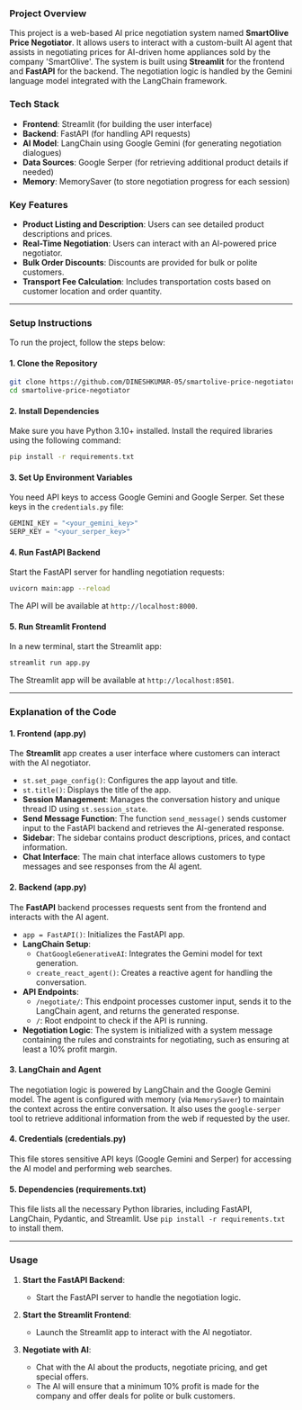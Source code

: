 ### Project Overview

This project is a web-based AI price negotiation system named **SmartOlive Price Negotiator**. It allows users to interact with a custom-built AI agent that assists in negotiating prices for AI-driven home appliances sold by the company 'SmartOlive'. The system is built using **Streamlit** for the frontend and **FastAPI** for the backend. The negotiation logic is handled by the Gemini language model integrated with the LangChain framework.

### Tech Stack

- **Frontend**: Streamlit (for building the user interface)
- **Backend**: FastAPI (for handling API requests)
- **AI Model**: LangChain using Google Gemini (for generating negotiation dialogues)
- **Data Sources**: Google Serper (for retrieving additional product details if needed)
- **Memory**: MemorySaver (to store negotiation progress for each session)
  
### Key Features
- **Product Listing and Description**: Users can see detailed product descriptions and prices.
- **Real-Time Negotiation**: Users can interact with an AI-powered price negotiator.
- **Bulk Order Discounts**: Discounts are provided for bulk or polite customers.
- **Transport Fee Calculation**: Includes transportation costs based on customer location and order quantity.

---

### Setup Instructions

To run the project, follow the steps below:

#### 1. Clone the Repository
```bash
git clone https://github.com/DINESHKUMAR-05/smartolive-price-negotiator.git
cd smartolive-price-negotiator
```

#### 2. Install Dependencies
Make sure you have Python 3.10+ installed. Install the required libraries using the following command:
```bash
pip install -r requirements.txt
```

#### 3. Set Up Environment Variables
You need API keys to access Google Gemini and Google Serper. Set these keys in the `credentials.py` file:
```python
GEMINI_KEY = "<your_gemini_key>"
SERP_KEY = "<your_serper_key>"
```

#### 4. Run FastAPI Backend
Start the FastAPI server for handling negotiation requests:
```bash
uvicorn main:app --reload
```
The API will be available at `http://localhost:8000`.

#### 5. Run Streamlit Frontend
In a new terminal, start the Streamlit app:
```bash
streamlit run app.py
```

The Streamlit app will be available at `http://localhost:8501`.

---

### Explanation of the Code

#### 1. **Frontend (app.py)**

The **Streamlit** app creates a user interface where customers can interact with the AI negotiator.

- `st.set_page_config()`: Configures the app layout and title.
- `st.title()`: Displays the title of the app.
- **Session Management**: Manages the conversation history and unique thread ID using `st.session_state`.
- **Send Message Function**: The function `send_message()` sends customer input to the FastAPI backend and retrieves the AI-generated response.
- **Sidebar**: The sidebar contains product descriptions, prices, and contact information.
- **Chat Interface**: The main chat interface allows customers to type messages and see responses from the AI agent.

#### 2. **Backend (app.py)**

The **FastAPI** backend processes requests sent from the frontend and interacts with the AI agent.

- `app = FastAPI()`: Initializes the FastAPI app.
- **LangChain Setup**:
  - `ChatGoogleGenerativeAI`: Integrates the Gemini model for text generation.
  - `create_react_agent()`: Creates a reactive agent for handling the conversation.
- **API Endpoints**:
  - `/negotiate/`: This endpoint processes customer input, sends it to the LangChain agent, and returns the generated response.
  - `/`: Root endpoint to check if the API is running.
- **Negotiation Logic**: The system is initialized with a system message containing the rules and constraints for negotiating, such as ensuring at least a 10% profit margin.

#### 3. **LangChain and Agent**

The negotiation logic is powered by LangChain and the Google Gemini model. The agent is configured with memory (via `MemorySaver`) to maintain the context across the entire conversation. It also uses the `google-serper` tool to retrieve additional information from the web if requested by the user.

#### 4. **Credentials (credentials.py)**

This file stores sensitive API keys (Google Gemini and Serper) for accessing the AI model and performing web searches.

#### 5. **Dependencies (requirements.txt)**

This file lists all the necessary Python libraries, including FastAPI, LangChain, Pydantic, and Streamlit. Use `pip install -r requirements.txt` to install them.

---

### Usage

1. **Start the FastAPI Backend**:
   - Start the FastAPI server to handle the negotiation logic.

2. **Start the Streamlit Frontend**:
   - Launch the Streamlit app to interact with the AI negotiator.

3. **Negotiate with AI**:
   - Chat with the AI about the products, negotiate pricing, and get special offers.
   - The AI will ensure that a minimum 10% profit is made for the company and offer deals for polite or bulk customers.

